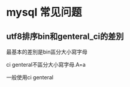 # mysql 常见问题

## utf8排序bin和genteral_ci的差別

最基本的差別是bin區分大小寫字母

ci genteral不區分大小寫字母.A=a

一般使用ci genteral



